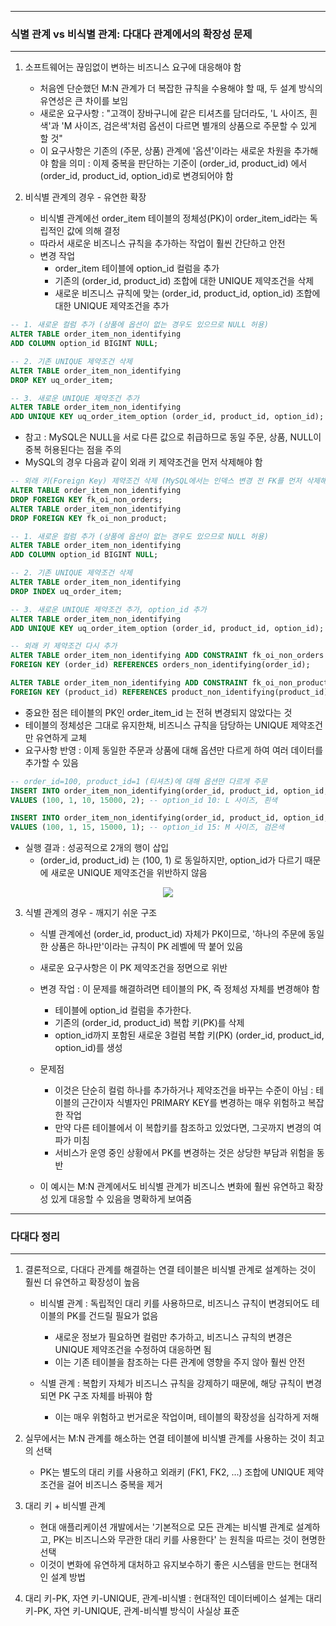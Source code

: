 -----
### 식별 관계 vs 비식별 관계: 다대다 관계에서의 확장성 문제
-----
1. 소프트웨어는 끊임없이 변하는 비즈니스 요구에 대응해야 함
   - 처음엔 단순했던 M:N 관계가 더 복잡한 규칙을 수용해야 할 때, 두 설계 방식의 유연성은 큰 차이를 보임
   - 새로운 요구사항 : "고객이 장바구니에 같은 티셔츠를 담더라도, 'L 사이즈, 흰색'과 'M 사이즈, 검은색'처럼 옵션이 다르면 별개의 상품으로 주문할 수 있게 할 것"
   - 이 요구사항은 기존의 (주문, 상품) 관계에 '옵션'이라는 새로운 차원을 추가해야 함을 의미 : 이제 중복을 판단하는 기준이 (order_id, product_id) 에서 (order_id, product_id, option_id)로 변경되어야 함

2. 비식별 관계의 경우 - 유연한 확장
   - 비식별 관계에선 order_item 테이블의 정체성(PK)이 order_item_id라는 독립적인 값에 의해 결정
   - 따라서 새로운 비즈니스 규칙을 추가하는 작업이 훨씬 간단하고 안전
   - 변경 작업
     + order_item 테이블에 option_id 컬럼을 추가
     + 기존의 (order_id, product_id) 조합에 대한 UNIQUE 제약조건을 삭제
     + 새로운 비즈니스 규칙에 맞는 (order_id, product_id, option_id) 조합에 대한 UNIQUE 제약조건을 추가
```sql
-- 1. 새로운 컬럼 추가 (상품에 옵션이 없는 경우도 있으므로 NULL 허용)
ALTER TABLE order_item_non_identifying
ADD COLUMN option_id BIGINT NULL;

-- 2. 기존 UNIQUE 제약조건 삭제
ALTER TABLE order_item_non_identifying
DROP KEY uq_order_item;

-- 3. 새로운 UNIQUE 제약조건 추가
ALTER TABLE order_item_non_identifying
ADD UNIQUE KEY uq_order_item_option (order_id, product_id, option_id);
```

   - 참고 : MySQL은 NULL을 서로 다른 값으로 취급하므로 동일 주문, 상품, NULL이 중복 허용된다는 점을 주의
   - MySQL의 경우 다음과 같이 외래 키 제약조건을 먼저 삭제해야 함
```sql
-- 외래 키(Foreign Key) 제약조건 삭제 (MySQL에서는 인덱스 변경 전 FK를 먼저 삭제해야 함)
ALTER TABLE order_item_non_identifying
DROP FOREIGN KEY fk_oi_non_orders;
ALTER TABLE order_item_non_identifying
DROP FOREIGN KEY fk_oi_non_product;

-- 1. 새로운 컬럼 추가 (상품에 옵션이 없는 경우도 있으므로 NULL 허용)
ALTER TABLE order_item_non_identifying
ADD COLUMN option_id BIGINT NULL;

-- 2. 기존 UNIQUE 제약조건 삭제
ALTER TABLE order_item_non_identifying
DROP INDEX uq_order_item;

-- 3. 새로운 UNIQUE 제약조건 추가, option_id 추가
ALTER TABLE order_item_non_identifying
ADD UNIQUE KEY uq_order_item_option (order_id, product_id, option_id);

-- 외래 키 제약조건 다시 추가
ALTER TABLE order_item_non_identifying ADD CONSTRAINT fk_oi_non_orders
FOREIGN KEY (order_id) REFERENCES orders_non_identifying(order_id);

ALTER TABLE order_item_non_identifying ADD CONSTRAINT fk_oi_non_product
FOREIGN KEY (product_id) REFERENCES product_non_identifying(product_id);
```

   - 중요한 점은 테이블의 PK인 order_item_id 는 전혀 변경되지 않았다는 것
   - 테이블의 정체성은 그대로 유지한채, 비즈니스 규칙을 담당하는 UNIQUE 제약조건만 유연하게 교체
   - 요구사항 반영 : 이제 동일한 주문과 상품에 대해 옵션만 다르게 하여 여러 데이터를 추가할 수 있음
```sql
-- order_id=100, product_id=1 (티셔츠)에 대해 옵션만 다르게 주문
INSERT INTO order_item_non_identifying(order_id, product_id, option_id, order_price, order_quantity)
VALUES (100, 1, 10, 15000, 2); -- option_id 10: L 사이즈, 흰색

INSERT INTO order_item_non_identifying(order_id, product_id, option_id, order_price, order_quantity)
VALUES (100, 1, 15, 15000, 1); -- option_id 15: M 사이즈, 검은색
```
   - 실행 결과 : 성공적으로 2개의 행이 삽입
     + (order_id, product_id) 는 (100, 1) 로 동일하지만, option_id가 다르기 때문에 새로운 UNIQUE 제약조건을 위반하지 않음
<div align="center">
<img src="https://github.com/user-attachments/assets/bdfec21a-48d5-455d-b4b7-388d9e2974ef">
</div>

3. 식별 관계의 경우 - 깨지기 쉬운 구조
   - 식별 관계에선 (order_id, product_id) 자체가 PK이므로, '하나의 주문에 동일한 상품은 하나만'이라는 규칙이 PK 레벨에 딱 붙어 있음
   - 새로운 요구사항은 이 PK 제약조건을 정면으로 위반
   - 변경 작업 : 이 문제를 해결하려면 테이블의 PK, 즉 정체성 자체를 변경해야 함
     + 테이블에 option_id 컬럼을 추가한다.
     + 기존의 (order_id, product_id) 복합 키(PK)를 삭제
     + option_id까지 포함된 새로운 3컬럼 복합 키(PK) (order_id, product_id, option_id)를 생성

   - 문제점
     + 이것은 단순히 컬럼 하나를 추가하거나 제약조건을 바꾸는 수준이 아님 : 테이블의 근간이자 식별자인 PRIMARY KEY를 변경하는 매우 위험하고 복잡한 작업
     + 만약 다른 테이블에서 이 복합키를 참조하고 있었다면, 그곳까지 변경의 여파가 미침
     + 서비스가 운영 중인 상황에서 PK를 변경하는 것은 상당한 부담과 위험을 동반

   - 이 예시는 M:N 관계에서도 비식별 관계가 비즈니스 변화에 훨씬 유연하고 확장성 있게 대응할 수 있음을 명확하게 보여줌

-----
### 다대다 정리
-----
1. 결론적으로, 다대다 관계를 해결하는 연결 테이블은 비식별 관계로 설계하는 것이 훨씬 더 유연하고 확장성이 높음
   - 비식별 관계 : 독립적인 대리 키를 사용하므로, 비즈니스 규칙이 변경되어도 테이블의 PK를 건드릴 필요가 없음
     + 새로운 정보가 필요하면 컬럼만 추가하고, 비즈니스 규칙의 변경은 UNIQUE 제약조건을 수정하여 대응하면 됨
     + 이는 기존 테이블을 참조하는 다른 관계에 영향을 주지 않아 훨씬 안전

   - 식별 관계 : 복합키 자체가 비즈니스 규칙을 강제하기 때문에, 해당 규칙이 변경되면 PK 구조 자체를 바꿔야 함
     + 이는 매우 위험하고 번거로운 작업이며, 테이블의 확장성을 심각하게 저해  

2. 실무에서는 M:N 관계를 해소하는 연결 테이블에 비식별 관계를 사용하는 것이 최고의 선택
   - PK는 별도의 대리 키를 사용하고 외래키 (FK1, FK2, ...) 조합에 UNIQUE 제약조건을 걸어 비즈니스 중복을 제거

3. 대리 키 + 비식별 관계
   - 현대 애플리케이션 개발에서는 '기본적으로 모든 관계는 비식별 관계로 설계하고, PK는 비즈니스와 무관한 대리 키를 사용한다' 는 원칙을 따르는 것이 현명한 선택
   - 이것이 변화에 유연하게 대처하고 유지보수하기 좋은 시스템을 만드는 현대적인 설계 방법

4. 대리 키-PK, 자연 키-UNIQUE, 관계-비식별 : 현대적인 데이터베이스 설계는 대리 키-PK, 자연 키-UNIQUE, 관계-비식별 방식이 사실상 표준
